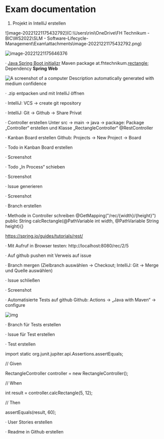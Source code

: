 # Exam documentation

1. Projekt in IntelliJ erstellen

![image-20221221175432792](C:\Users\rini\OneDrive\FH Technikum - BIC\WS2022\SLM - Software-Lifecycle-Management\Exam\attachments\image-20221221175432792.png)

![image-20221221175646376](C:\Users\rini\AppData\Roaming\Typora\typora-user-images\image-20221221175646376.png)



·    [Java Spring Boot initializr](https://start.spring.io/)
 Maven
 package at.fhtechnikum.[rectangle](https://www.dict.cc/?s=square);
 Dependency **Spring Web**

![A screenshot of a computer  Description automatically generated with medium confidence](file:///C:/Users/rini/AppData/Local/Temp/msohtmlclip1/01/clip_image002.png)

·    .zip entpacken und mit IntelliJ öffnen

·    IntelliJ: VCS -> create git repository

·    IntelliJ: Git -> Github -> Share
 Privat

 

·    Controller erstellen
 Unter src -> main -> java -> package: Package „Controller“ erstellen und Klasse „RectangleController“
 @RestController
 

·    Kanban Board erstellen
 Github: Projects -> New Project -> Board

·    Todo in Kanban Board erstellen

·    Screenshot

·    Todo „In Process“ schieben

·    Screenshot

·    Issue generieren

·    Screenshot
 

·    Branch erstellen

·    Methode in Controller schreiben
 @GetMapping("/rec/{width}/{height}")
 public String calcRectangle(@PathVariable int width, @PathVariable String height){}

https://spring.io/guides/tutorials/rest/ 

·    Mit Aufruf in Browser testen: http://localhost:8080/rec/2/5 

·    Auf github pushen mit Verweis auf issue

·    Branch mergen (Zielbranch auswählen -> Checkout; IntelliJ: Git -> Merge und Quelle auswählen)

·    Issue schließen

·    Screenshot

 

·    Automatisierte Tests auf github
 Github: Actions -> „Java with Maven“ -> configure

 

![img](file:///C:/Users/rini/AppData/Local/Temp/msohtmlclip1/01/clip_image004.png)

·    Branch für Tests erstellen

 

·    Issue für Test erstellen

·    Test erstellen

 

import static org.junit.jupiter.api.Assertions.assertEquals;

 

// Given

RectangleController controller = new RectangleController();

 

// When

int result = controller.calcRectangle(5, 12);

 

// Then

assertEquals(result, 60);

 

·    User Stories erstellen

·    Readme in Github erstellen